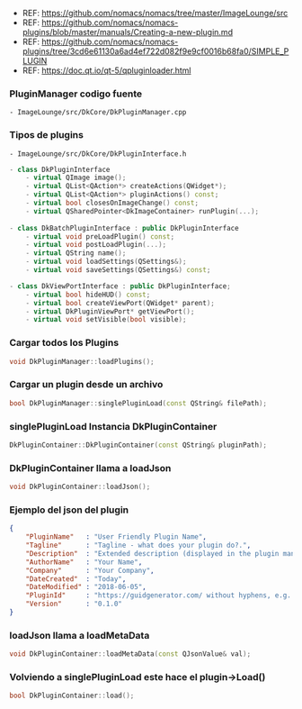 - REF: https://github.com/nomacs/nomacs/tree/master/ImageLounge/src
- REF: https://github.com/nomacs/nomacs-plugins/blob/master/manuals/Creating-a-new-plugin.md
- REF: https://github.com/nomacs/nomacs-plugins/tree/3cd6e61130a6ad4ef722d082f9e9cf0016b68fa0/SIMPLE_PLUGIN
- REF: https://doc.qt.io/qt-5/qpluginloader.html


### PluginManager codigo fuente
~~~
- ImageLounge/src/DkCore/DkPluginManager.cpp
~~~

### Tipos de plugins
~~~
- ImageLounge/src/DkCore/DkPluginInterface.h
~~~

~~~cpp
- class DkPluginInterface
    - virtual QImage image();
    - virtual QList<QAction*> createActions(QWidget*);
    - virtual QList<QAction*> pluginActions() const;
    - virtual bool closesOnImageChange() const;
    - virtual QSharedPointer<DkImageContainer> runPlugin(...);
	
- class DkBatchPluginInterface : public DkPluginInterface
    - virtual void preLoadPlugin() const;
    - virtual void postLoadPlugin(...);
    - virtual QString name();
    - virtual void loadSettings(QSettings&);
    - virtual void saveSettings(QSettings&) const;

- class DkViewPortInterface : public DkPluginInterface;
    - virtual bool hideHUD() const;
    - virtual bool createViewPort(QWidget* parent);
    - virtual DkPluginViewPort* getViewPort();
    - virtual void setVisible(bool visible);
~~~

### Cargar todos los Plugins
~~~cpp
void DkPluginManager::loadPlugins();
~~~

### Cargar un plugin desde un archivo
~~~cpp
bool DkPluginManager::singlePluginLoad(const QString& filePath);
~~~

### singlePluginLoad Instancia DkPluginContainer
~~~cpp
DkPluginContainer::DkPluginContainer(const QString& pluginPath);
~~~

### DkPluginContainer llama a loadJson
~~~cpp
void DkPluginContainer::loadJson();
~~~

### Ejemplo del json del plugin
~~~json
{
    "PluginName"   : "User Friendly Plugin Name",
    "Tagline" 	   : "Tagline - what does your plugin do?.",
    "Description"  : "Extended description (displayed in the plugin manager).",
    "AuthorName"   : "Your Name",
    "Company"      : "Your Company",
    "DateCreated"  : "Today",
    "DateModified" : "2018-06-05",
    "PluginId"     : "https://guidgenerator.com/ without hyphens, e.g.: 2c1f60f24438431a8dc0ab43b2caad6a",
    "Version"      : "0.1.0"
}
~~~

### loadJson llama a loadMetaData
~~~cpp
void DkPluginContainer::loadMetaData(const QJsonValue& val);
~~~

### Volviendo a singlePluginLoad este hace el plugin->Load()
~~~cpp
bool DkPluginContainer::load();
~~~

